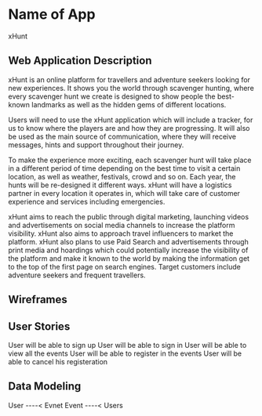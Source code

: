 # Name of App
xHunt
## Web Application Description 
xHunt is an online platform for travellers and adventure seekers looking for new experiences. It shows you the world through scavenger hunting, where every scavenger hunt we create is designed to show people the best-known landmarks as well as the hidden gems of different locations.

Users will need to use the xHunt application which will include a tracker, for us to know where the players are and how they are progressing. It will also be used as the main source of communication, where they will receive messages, hints and support throughout their journey.

To make the experience more exciting, each scavenger hunt will take place in a different period of time depending on the best time to visit a certain location, as well as weather, festivals, crowd and so on. Each year, the hunts will be re-designed it different ways. xHunt will have a logistics partner in every location it operates in, which will take care of customer experience and services including emergencies. 

xHunt aims to reach the public through digital marketing, launching videos and advertisements on social media channels to increase the platform visibility. xHunt also aims to approach travel influencers to market the platform. xHunt also plans to use Paid Search and advertisements through print media and hoardings which could potentially increase the visibility of the platform and make it known to the world by making the information get to the top of the first page on search engines. Target customers include adventure seekers and frequent travellers.

## Wireframes

## User Stories

User will be able to sign up
User will be able to sign in
User will be able to view all the events
User will be able to register in the events
User will be able to cancel his registeration

## Data Modeling

User ----< Evnet
Event ----< Users